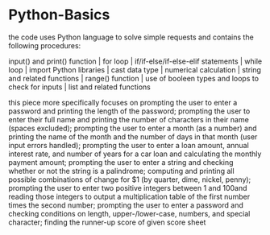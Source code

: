 # Python-Basics
the code uses Python language to solve simple requests and contains the following procedures:

input() and print() function | for loop | if/if-else/if-else-elif statements | while loop | import Python libraries | cast data type | numerical calculation | string and related functions | range() function | use of booleen types and loops to check for inputs | list and related functions

this piece more specifically focuses on prompting the user to enter a password and printing the length of the password; prompting the user to enter their full name and printing the number of characters in their name (spaces excluded); prompting the user to enter a month (as a number) and printing the name of the month and the number of days in that month (user input errors handled); prompting the user to enter a loan amount, annual interest rate, and number of years for a car loan and calculating the monthly payment amount; prompting the user to enter a string and checking whether or not the string is a palindrome; computing and printing all possible combinations of change for $1 (by quarter, dime, nickel, penny); prompting the user to enter two positive integers between 1 and 100and reading those integers to output a multiplication table of the first number times the second number; prompting the user to enter a password and checking conditions on length, upper-/lower-case, numbers, and special character; finding the runner-up score of given score sheet
